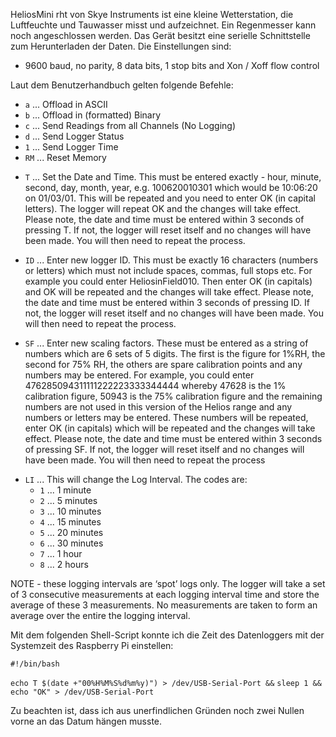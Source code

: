 HeliosMini rht von Skye Instruments ist eine kleine Wetterstation, die
Luftfeuchte und Tauwasser misst und aufzeichnet. Ein Regenmesser kann
noch angeschlossen werden. Das Gerät besitzt eine serielle Schnittstelle
zum Herunterladen der Daten. Die Einstellungen sind:

  - 9600 baud, no parity, 8 data bits, 1 stop bits and Xon / Xoff flow
    control

Laut dem Benutzerhandbuch gelten folgende Befehle:

  - `a` ... Offload in ASCII
  - `b` ... Offload in (formatted) Binary
  - `c` ... Send Readings from all Channels (No Logging)
  - `d` ... Send Logger Status
  - `1` ... Send Logger Time
  - `RM` ... Reset Memory

<!-- end list -->

  - `T` ... Set the Date and Time. This must be entered exactly - hour,
    minute, second, day, month, year, e.g. 100620010301 which would be
    10:06:20 on 01/03/01. This will be repeated and you need to enter OK
    (in capital letters). The logger will repeat OK and the changes will
    take effect. Please note, the date and time must be entered within 3
    seconds of pressing T. If not, the logger will reset itself and no
    changes will have been made. You will then need to repeat the
    process.

<!-- end list -->

  - `ID` ... Enter new logger ID. This must be exactly 16 characters
    (numbers or letters) which must not include spaces, commas, full
    stops etc. For example you could enter HeliosinField010.
    Then enter OK (in capitals) and OK will be repeated and the changes
    will take effect. Please note, the date and time must be entered
    within 3 seconds of pressing ID. If not, the logger will reset
    itself and no changes will have been made. You will then need to
    repeat the process.

<!-- end list -->

  - `SF` ... Enter new scaling factors. These must be entered as a
    string of numbers which are 6 sets of 5 digits. The first is the
    figure for 1%RH, the second for 75% RH, the others are spare
    calibration points and any numbers may be entered. For example, you
    could enter 476285094311111222223333344444 whereby 47628 is the 1%
    calibration figure, 50943 is the 75% calibration figure and the
    remaining numbers are not used in this version of the Helios range
    and any numbers or letters may be entered.
    These numbers will be repeated, enter OK (in capitals) which will be
    repeated and the changes will take effect. Please note, the date and
    time must be entered within 3 seconds of pressing SF. If not, the
    logger will reset itself and no changes will have been made. You
    will then need to repeat the process

<!-- end list -->

  - `LI` ... This will change the Log Interval. The codes are:
      - `1` ... 1 minute
      - `2` ... 5 minutes
      - `3` ... 10 minutes
      - `4` ... 15 minutes
      - `5` ... 20 minutes
      - `6` ... 30 minutes
      - `7` ... 1 hour
      - `8` ... 2 hours

NOTE - these logging intervals are ‘spot’ logs only. The logger will
take a set of 3 consecutive measurements at each logging interval time
and store the average of these 3 measurements. No measurements are taken
to form an average over the entire the logging interval.

Mit dem folgenden Shell-Script konnte ich die Zeit des Datenloggers mit
der Systemzeit des Raspberry Pi einstellen:

`#!/bin/bash`

`echo T $(date +"00%H%M%S%d%m%y)") > /dev/USB-Serial-Port &&`
`sleep 1 &&`
`echo "OK" > /dev/USB-Serial-Port`

Zu beachten ist, dass ich aus unerfindlichen Gründen noch zwei Nullen
vorne an das Datum hängen musste.